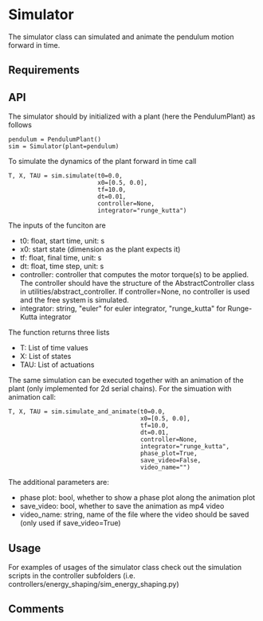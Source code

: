 #  Simulator #

The simulator class can simulated and animate the pendulum motion forward in time.

## Requirements #


## API #

The simulator should by initialized with a plant (here the PendulumPlant) as follows

    pendulum = PendulumPlant()
    sim = Simulator(plant=pendulum)

To simulate the dynamics of the plant forward in time call

    T, X, TAU = sim.simulate(t0=0.0,
                             x0=[0.5, 0.0],
                             tf=10.0,
                             dt=0.01,
                             controller=None,
                             integrator="runge_kutta")

The inputs of the funciton are

- t0: float, start time, unit: s
- x0: start state (dimension as the plant expects it)
- tf: float, final time, unit: s
- dt: float, time step, unit: s
- controller: controller that computes the motor torque(s) to be applied. The controller should have the structure of the AbstractController class in utilities/abstract_controller. If controller=None, no controller is used and the free system is simulated.
- integrator: string, "euler" for euler integrator,
                      "runge_kutta" for Runge-Kutta integrator

The function returns three lists

- T: List of time values
- X: List of states
- TAU: List of actuations

The same simulation can be executed together with an animation of the plant (only implemented for 2d serial chains). For the simuation with animation call:

    T, X, TAU = sim.simulate_and_animate(t0=0.0,
                                         x0=[0.5, 0.0],
                                         tf=10.0,
                                         dt=0.01,
                                         controller=None,
                                         integrator="runge_kutta",
                                         phase_plot=True,
                                         save_video=False,
                                         video_name="")

The additional parameters are:

- phase plot: bool, whether to show a phase plot along the animation plot
- save_video: bool, whether to save the animation as mp4 video
- video_name: string, name of the file where the video should be saved (only used if save_video=True)



## Usage #

For examples of usages of the simulator class check out the simulation scripts in the controller subfolders (i.e. controllers/energy_shaping/sim_energy_shaping.py)

## Comments #

